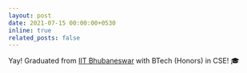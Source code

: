 ```yaml
---
layout: post
date: 2021-07-15 00:00:00+0530
inline: true
related_posts: false
---
```


Yay! Graduated from [IIT Bhubaneswar](https://www.iitbbs.ac.in/) with BTech (Honors) in CSE! 🎓
